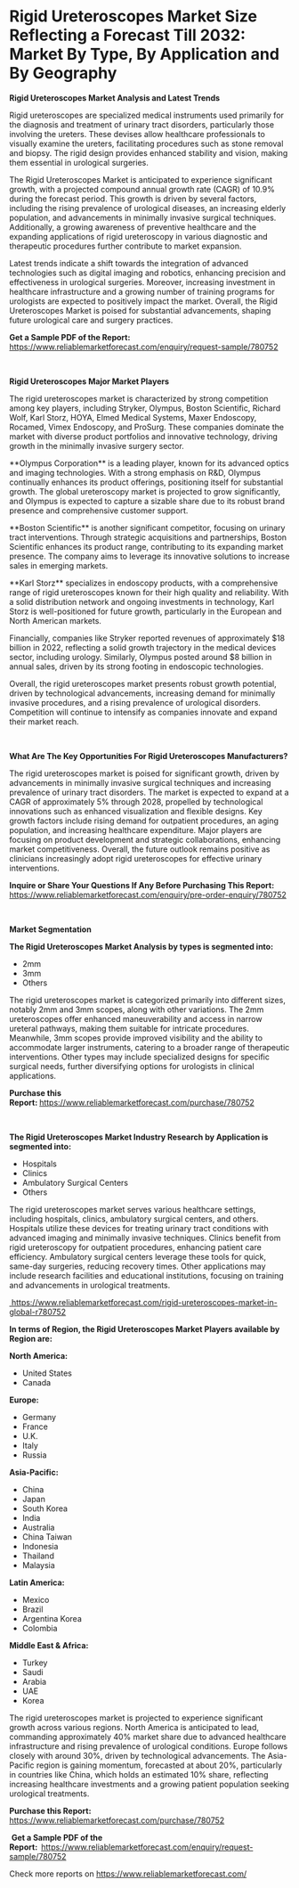 <p><h1>Rigid Ureteroscopes Market Size Reflecting a Forecast Till 2032: Market By Type, By Application and By Geography</h1></p><p><strong>Rigid Ureteroscopes Market Analysis and Latest Trends</strong></p>
<p><p>Rigid ureteroscopes are specialized medical instruments used primarily for the diagnosis and treatment of urinary tract disorders, particularly those involving the ureters. These devises allow healthcare professionals to visually examine the ureters, facilitating procedures such as stone removal and biopsy. The rigid design provides enhanced stability and vision, making them essential in urological surgeries.</p><p>The Rigid Ureteroscopes Market is anticipated to experience significant growth, with a projected compound annual growth rate (CAGR) of 10.9% during the forecast period. This growth is driven by several factors, including the rising prevalence of urological diseases, an increasing elderly population, and advancements in minimally invasive surgical techniques. Additionally, a growing awareness of preventive healthcare and the expanding applications of rigid ureteroscopy in various diagnostic and therapeutic procedures further contribute to market expansion.</p><p>Latest trends indicate a shift towards the integration of advanced technologies such as digital imaging and robotics, enhancing precision and effectiveness in urological surgeries. Moreover, increasing investment in healthcare infrastructure and a growing number of training programs for urologists are expected to positively impact the market. Overall, the Rigid Ureteroscopes Market is poised for substantial advancements, shaping future urological care and surgery practices.</p></p>
<p><strong>Get a Sample PDF of the Report:&nbsp;</strong> <a href="https://www.reliablemarketforecast.com/enquiry/request-sample/780752?utm_campaign=2603&utm_medium=2&utm_source=Github&utm_content=ia&utm_term=26032025&utm_id=rigid-ureteroscopes">https://www.reliablemarketforecast.com/enquiry/request-sample/780752</a></p>
<p>&nbsp;</p>
<p><strong>Rigid Ureteroscopes Major Market Players</strong></p>
<p><p>The rigid ureteroscopes market is characterized by strong competition among key players, including Stryker, Olympus, Boston Scientific, Richard Wolf, Karl Storz, HOYA, Elmed Medical Systems, Maxer Endoscopy, Rocamed, Vimex Endoscopy, and ProSurg. These companies dominate the market with diverse product portfolios and innovative technology, driving growth in the minimally invasive surgery sector.</p><p>**Olympus Corporation** is a leading player, known for its advanced optics and imaging technologies. With a strong emphasis on R&D, Olympus continually enhances its product offerings, positioning itself for substantial growth. The global ureteroscopy market is projected to grow significantly, and Olympus is expected to capture a sizable share due to its robust brand presence and comprehensive customer support.</p><p>**Boston Scientific** is another significant competitor, focusing on urinary tract interventions. Through strategic acquisitions and partnerships, Boston Scientific enhances its product range, contributing to its expanding market presence. The company aims to leverage its innovative solutions to increase sales in emerging markets.</p><p>**Karl Storz** specializes in endoscopy products, with a comprehensive range of rigid ureteroscopes known for their high quality and reliability. With a solid distribution network and ongoing investments in technology, Karl Storz is well-positioned for future growth, particularly in the European and North American markets.</p><p>Financially, companies like Stryker reported revenues of approximately $18 billion in 2022, reflecting a solid growth trajectory in the medical devices sector, including urology. Similarly, Olympus posted around $8 billion in annual sales, driven by its strong footing in endoscopic technologies. </p><p>Overall, the rigid ureteroscopes market presents robust growth potential, driven by technological advancements, increasing demand for minimally invasive procedures, and a rising prevalence of urological disorders. Competition will continue to intensify as companies innovate and expand their market reach.</p></p>
<p>&nbsp;</p>
<p><strong>What Are The Key Opportunities For Rigid Ureteroscopes Manufacturers?</strong></p>
<p><p>The rigid ureteroscopes market is poised for significant growth, driven by advancements in minimally invasive surgical techniques and increasing prevalence of urinary tract disorders. The market is expected to expand at a CAGR of approximately 5% through 2028, propelled by technological innovations such as enhanced visualization and flexible designs. Key growth factors include rising demand for outpatient procedures, an aging population, and increasing healthcare expenditure. Major players are focusing on product development and strategic collaborations, enhancing market competitiveness. Overall, the future outlook remains positive as clinicians increasingly adopt rigid ureteroscopes for effective urinary interventions.</p></p>
<p><strong>Inquire or Share Your Questions If Any Before Purchasing This Report:</strong> <a href="https://www.reliablemarketforecast.com/enquiry/pre-order-enquiry/780752?utm_campaign=2603&utm_medium=2&utm_source=Github&utm_content=ia&utm_term=26032025&utm_id=rigid-ureteroscopes">https://www.reliablemarketforecast.com/enquiry/pre-order-enquiry/780752</a></p>
<p>&nbsp;</p>
<p><strong>Market Segmentation</strong></p>
<p><strong>The Rigid Ureteroscopes Market Analysis by types is segmented into:</strong></p>
<p><ul><li>2mm</li><li>3mm</li><li>Others</li></ul></p>
<p><p>The rigid ureteroscopes market is categorized primarily into different sizes, notably 2mm and 3mm scopes, along with other variations. The 2mm ureteroscopes offer enhanced maneuverability and access in narrow ureteral pathways, making them suitable for intricate procedures. Meanwhile, 3mm scopes provide improved visibility and the ability to accommodate larger instruments, catering to a broader range of therapeutic interventions. Other types may include specialized designs for specific surgical needs, further diversifying options for urologists in clinical applications.</p></p>
<p><strong>Purchase this Report:&nbsp;</strong><a href="https://www.reliablemarketforecast.com/purchase/780752?utm_campaign=2603&utm_medium=2&utm_source=Github&utm_content=ia&utm_term=26032025&utm_id=rigid-ureteroscopes">https://www.reliablemarketforecast.com/purchase/780752</a></p>
<p>&nbsp;</p>
<p><strong>The Rigid Ureteroscopes Market Industry Research by Application is segmented into:</strong></p>
<p><ul><li>Hospitals</li><li>Clinics</li><li>Ambulatory Surgical Centers</li><li>Others</li></ul></p>
<p><p>The rigid ureteroscopes market serves various healthcare settings, including hospitals, clinics, ambulatory surgical centers, and others. Hospitals utilize these devices for treating urinary tract conditions with advanced imaging and minimally invasive techniques. Clinics benefit from rigid ureteroscopy for outpatient procedures, enhancing patient care efficiency. Ambulatory surgical centers leverage these tools for quick, same-day surgeries, reducing recovery times. Other applications may include research facilities and educational institutions, focusing on training and advancements in urological treatments.</p></p>
<p><a href="https://www.reliablemarketforecast.com/rigid-ureteroscopes-market-in-global-r780752?utm_campaign=2603&utm_medium=2&utm_source=Github&utm_content=ia&utm_term=26032025&utm_id=rigid-ureteroscopes">&nbsp;https://www.reliablemarketforecast.com/rigid-ureteroscopes-market-in-global-r780752</a></p>
<p><strong>In terms of Region, the Rigid Ureteroscopes Market Players available by Region are:</strong></p>
<p>
    <p> <strong> North America: </strong>
        <ul>
            <li>United States</li>
            <li>Canada</li>
        </ul>
        </p> 
    <p> <strong> Europe: </strong>
        <ul>
            <li>Germany</li>
            <li>France</li>
            <li>U.K.</li>
            <li>Italy</li>
            <li>Russia</li>
        </ul>
        </p> 
    <p> <strong> Asia-Pacific: </strong>
        <ul>
            <li>China</li>
            <li>Japan</li>
            <li>South Korea</li>
            <li>India</li>
            <li>Australia</li>
            <li>China Taiwan</li>
            <li>Indonesia</li>
            <li>Thailand</li>
            <li>Malaysia</li>
        </ul>
        </p> 
    <p> <strong> Latin America: </strong>
        <ul>
            <li>Mexico</li>
            <li>Brazil</li>
            <li>Argentina Korea</li>
            <li>Colombia</li>
        </ul>
        </p> 
    <p> <strong> Middle East & Africa: </strong>
        <ul>
            <li>Turkey</li>
            <li>Saudi</li>
            <li>Arabia</li>
            <li>UAE</li>
            <li>Korea</li>
        </ul>
    </p>
    </p>
<p><p>The rigid ureteroscopes market is projected to experience significant growth across various regions. North America is anticipated to lead, commanding approximately 40% market share due to advanced healthcare infrastructure and rising prevalence of urological conditions. Europe follows closely with around 30%, driven by technological advancements. The Asia-Pacific region is gaining momentum, forecasted at about 20%, particularly in countries like China, which holds an estimated 10% share, reflecting increasing healthcare investments and a growing patient population seeking urological treatments.</p></p>
<p><strong>Purchase this Report: </strong><a href="https://www.reliablemarketforecast.com/purchase/780752?utm_campaign=2603&utm_medium=2&utm_source=Github&utm_content=ia&utm_term=26032025&utm_id=rigid-ureteroscopes">https://www.reliablemarketforecast.com/purchase/780752</a></p>
<p>&nbsp;<strong>Get a Sample PDF of the Report:&nbsp;&nbsp;</strong><a href="https://www.reliablemarketforecast.com/enquiry/request-sample/780752?utm_campaign=2603&utm_medium=2&utm_source=Github&utm_content=ia&utm_term=26032025&utm_id=rigid-ureteroscopes">https://www.reliablemarketforecast.com/enquiry/request-sample/780752</a></p>
<p><strong></strong></p>
<p>Check more reports on <a href="https://www.reliablemarketforecast.com/?utm_campaign=2603&utm_medium=2&utm_source=Github&utm_content=ia&utm_term=26032025&utm_id=rigid-ureteroscopes">https://www.reliablemarketforecast.com/</a></p>